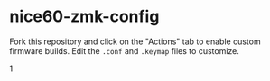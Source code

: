 # nice60-zmk-config

Fork this repository and click on the "Actions" tab to enable custom firmware builds. Edit the `.conf` and `.keymap` files to customize.

1
